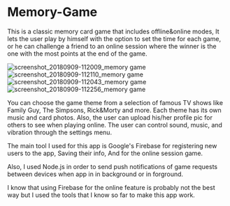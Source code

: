 # Memory-Game

This is  a classic memory card game that includes offline&online modes,
It lets the user play by himself with the option to set the time for each game, or he can challenge a friend to 
an online session where the winner is the one with the most points at the end of the game.

![screenshot_20180909-112009_memory game](https://user-images.githubusercontent.com/42380097/45262748-a7fd8700-b425-11e8-9147-7dc2b347aaf3.jpg)
![screenshot_20180909-112110_memory game](https://user-images.githubusercontent.com/42380097/45262743-9320f380-b425-11e8-877d-054a83e42477.jpg)
![screenshot_20180909-112043_memory game](https://user-images.githubusercontent.com/42380097/45262758-bba8ed80-b425-11e8-88b5-db6ea34f463d.jpg)
![screenshot_20180909-112256_memory game](https://user-images.githubusercontent.com/42380097/45262769-12aec280-b426-11e8-8b76-6d560e287130.jpg)

You can choose the game theme from a selection of famous TV shows like Family Guy, The Simpsons, Rick&Morty and more.
Each theme has its own music and card photos.
Also, the user can upload his/her profile pic for others to see when playing online.
The user can control sound, music, and vibration through the settings menu.

The main tool I used for this app is Google's Firebase for registering new users to the app, Saving their info,
And for the online session game.

Also, I used Node.js in order to send push notifications of game requests between devices when app in in background or in forground.

I know that using Firebase for the online feature is probably not the best way but I used 
the tools that I know so far to make this app work.

